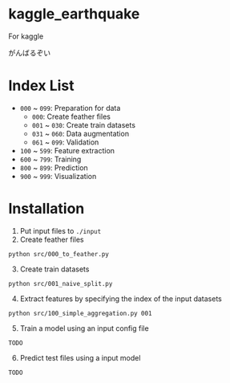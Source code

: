 # kaggle_earthquake
For kaggle

がんばるぞい

# Index List

- `000` ~ `099`: Preparation for data
    - `000`: Create feather files
    - `001` ~ `030`: Create train datasets
    - `031` ~ `060`: Data augmentation
    - `061` ~ `099`: Validation
- `100` ~ `599`: Feature extraction
- `600` ~ `799`: Training
- `800` ~ `899`: Prediction
- `900` ~ `999`: Visualization

# Installation

1. Put input files to `./input`
2. Create feather files

```
python src/000_to_feather.py
```

3. Create train datasets

```
python src/001_naive_split.py
```

4. Extract features by specifying the index of the input datasets

```
python src/100_simple_aggregation.py 001
```

5. Train a model using an input config file

```
TODO
```

6. Predict test files using a input model

```
TODO
```
